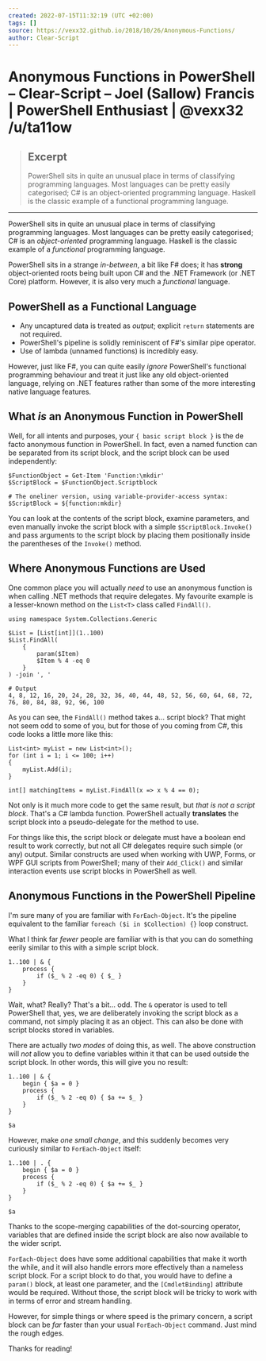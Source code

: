 ```yaml
---
created: 2022-07-15T11:32:19 (UTC +02:00)
tags: []
source: https://vexx32.github.io/2018/10/26/Anonymous-Functions/
author: Clear-Script
---
```


# Anonymous Functions in PowerShell – Clear-Script – Joel (Sallow) Francis | PowerShell Enthusiast | @vexx32 /u/ta11ow

> ## Excerpt
> PowerShell sits in quite an unusual place in terms of classifying programming languages. Most
languages can be pretty easily categorised; C# is an object-oriented programming language.
Haskell is the classic example of a functional programming language.

---
PowerShell sits in quite an unusual place in terms of classifying programming languages. Most languages can be pretty easily categorised; C# is an _object-oriented_ programming language. Haskell is the classic example of a _functional_ programming language.

PowerShell sits in a strange _in-between_, a bit like F# does; it has **strong** object-oriented roots being built upon C# and the .NET Framework (or .NET Core) platform. However, it is also very much a _functional_ language.

## PowerShell as a Functional Language

-   Any uncaptured data is treated as _output_; explicit `return` statements are not required.
-   PowerShell's pipeline is solidly reminiscent of F#'s similar pipe operator.
-   Use of lambda (unnamed functions) is incredibly easy.

However, just like F#, you can quite easily _ignore_ PowerShell's functional programming behaviour and treat it just like any old object-oriented language, relying on .NET features rather than some of the more interesting native language features.

## What _is_ an Anonymous Function in PowerShell

Well, for all intents and purposes, your `{ basic script block }` is the de facto anonymous function in PowerShell. In fact, even a named function can be separated from its script block, and the script block can be used independently:

```
$FunctionObject = Get-Item 'Function:\mkdir'
$ScriptBlock = $FunctionObject.Scriptblock

# The oneliner version, using variable-provider-access syntax:
$ScriptBlock = ${function:mkdir}
```

You can look at the contents of the script block, examine parameters, and even manually invoke the script block with a simple `$ScriptBlock.Invoke()` and pass arguments to the script block by placing them positionally inside the parentheses of the `Invoke()` method.

## Where Anonymous Functions are Used

One common place you will actually _need_ to use an anonymous function is when calling .NET methods that require delegates. My favourite example is a lesser-known method on the `List<T>` class called `FindAll()`.

```
using namespace System.Collections.Generic

$List = [List[int]](1..100)
$List.FindAll(
    {
        param($Item)
        $Item % 4 -eq 0
    }
) -join ', '

# Output
4, 8, 12, 16, 20, 24, 28, 32, 36, 40, 44, 48, 52, 56, 60, 64, 68, 72, 76, 80, 84, 88, 92, 96, 100
```

As you can see, the `FindAll()` method takes a… script block? That might not seem odd to some of you, but for those of you coming from C#, this code looks a little more like this:

```
List<int> myList = new List<int>();
for (int i = 1; i <= 100; i++)
{
    myList.Add(i);
}

int[] matchingItems = myList.FindAll(x => x % 4 == 0);
```

Not only is it much more code to get the same result, but _that is not a script block_. That's a C# lambda function. PowerShell actually **translates** the script block into a pseudo-delegate for the method to use.

For things like this, the script block or delegate must have a boolean end result to work correctly, but not all C# delegates require such simple (or any) output. Similar constructs are used when working with UWP, Forms, or WPF GUI scripts from PowerShell; many of their `Add_Click()` and similar interaction events use script blocks in PowerShell as well.

## Anonymous Functions in the PowerShell Pipeline

I'm sure many of you are familiar with `ForEach-Object`. It's the pipeline equivalent to the familiar `foreach ($i in $Collection) {}` loop construct.

What I think far _fewer_ people are familiar with is that you can do something eerily similar to this with a simple script block.

```
1..100 | & {
    process {
        if ($_ % 2 -eq 0) { $_ }
    }
}
```

Wait, what? Really? That's a bit… odd. The `&` operator is used to tell PowerShell that, yes, we are deliberately invoking the script block as a command, not simply placing it as an object. This can also be done with script blocks stored in variables.

There are actually _two modes_ of doing this, as well. The above construction will _not_ allow you to define variables within it that can be used outside the script block. In other words, this will give you no result:

```
1..100 | & {
    begin { $a = 0 }
    process {
        if ($_ % 2 -eq 0) { $a += $_ }
    }
}

$a
```

However, make _one small change_, and this suddenly becomes very curiously similar to `ForEach-Object` itself:

```
1..100 | . {
    begin { $a = 0 }
    process {
        if ($_ % 2 -eq 0) { $a += $_ }
    }
}

$a
```

Thanks to the scope-merging capabilities of the dot-sourcing operator, variables that are defined inside the script block are also now available to the wider script.

`ForEach-Object` does have some additional capabilities that make it worth the while, and it will also handle errors more effectively than a nameless script block. For a script block to do that, you would have to define a `param()` block, at least one parameter, and the `[CmdletBinding]` attribute would be required. Without those, the script block will be tricky to work with in terms of error and stream handling.

However, for simple things or where speed is the primary concern, a script block can be _far_ faster than your usual `ForEach-Object` command. Just mind the rough edges.

Thanks for reading!
